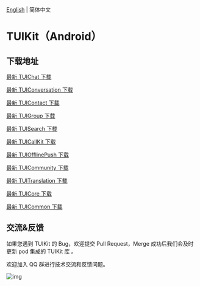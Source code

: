 [English](./README.md) | 简体中文

# TUIKit（Android）

## 下载地址

[最新 TUIChat 下载](https://im.sdk.cloud.tencent.cn/download/tuikit/7.2.4123/android/TUIChat.zip)

[最新 TUIConversation 下载](https://im.sdk.cloud.tencent.cn/download/tuikit/7.2.4123/android/TUIConversation.zip)

[最新 TUIContact 下载](https://im.sdk.cloud.tencent.cn/download/tuikit/7.2.4123/android/TUIContact.zip)

[最新 TUIGroup 下载](https://im.sdk.cloud.tencent.cn/download/tuikit/7.2.4123/android/TUIGroup.zip)

[最新 TUISearch 下载](https://im.sdk.cloud.tencent.cn/download/tuikit/7.2.4123/android/TUISearch.zip)

[最新 TUICallKit 下载](https://im.sdk.cloud.tencent.cn/download/tuikit/7.2.4123/android/TUICallKit.zip)

[最新 TUIOfflinePush 下载](https://im.sdk.cloud.tencent.cn/download/tuikit/7.2.4123/android/TUIOfflinePush.zip)

[最新 TUICommunity 下载](https://im.sdk.cloud.tencent.cn/download/tuikit/7.2.4123/android/TUICommunity.zip)

[最新 TUITranslation 下载](https://im.sdk.cloud.tencent.cn/download/tuikit/7.2.4123/android/TUITranslation.zip)

[最新 TUICore 下载](https://im.sdk.cloud.tencent.cn/download/tuikit/7.2.4123/android/TUICore.zip)

[最新 TUICommon 下载](https://im.sdk.cloud.tencent.cn/download/tuikit/7.2.4123/android/TUICommon.zip)

## 交流&反馈

如果您遇到 TUIKit 的 Bug，欢迎提交  Pull Request，Merge 成功后我们会及时更新 pod 集成的 TUIKit 库 。

欢迎加入 QQ 群进行技术交流和反馈问题。

![img]( https://im.sdk.qcloud.com/tools/resource/officialwebsite/pictures/doc_tuikit_qq_group.jpg)
